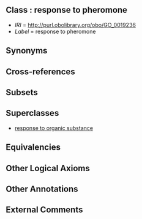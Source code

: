 
## Class : response to pheromone

 * *IRI* = http://purl.obolibrary.org/obo/GO_0019236
 * *Label* = response to pheromone

## Synonyms


## Cross-references


## Subsets


## Superclasses

 * [response to organic substance](../../GO/33/GO_0010033.md)

## Equivalencies


## Other Logical Axioms


## Other Annotations


## External Comments

